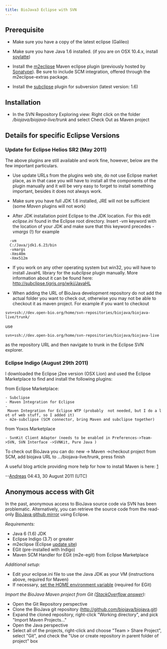 ```yaml
---
title: BioJava3 Eclipse with SVN
---
```


Prerequisite
------------

-   Make sure you have a copy of the latest eclipse (Galileo)

<!-- -->

-   Make sure you have Java 1.6 installed. (if you are on OSX 10.4.x,
    install [soylatte](http://landonf.bikemonkey.org/static/soylatte/))

<!-- -->

-   Install the [m2eclipse](http://eclipse.org/m2e/) Maven eclipse
    plugin (previously hosted by
    [Sonatype](http://m2eclipse.sonatype.org/)). Be sure to include SCM
    integration, offered through the m2eclipse-extras package.

<!-- -->

-   Install the [subclipse](http://subclipse.tigris.org/) plugin for
    subversion (latest version: 1.6)

Installation
------------

-   In the SVN Repository Exploring view: Right click on the folder
    <i>/biojava/biojava-live/trunk</i> and select Check Out as Maven
    project

Details for specific Eclipse Versions
-------------------------------------

### Update for Eclipse Helios SR2 (May 2011)

The above plugins are still available and work fine, however, below are
the few important particulars.

-   Use update URLs from the plugins web site, do not use Eclipse market
    place, as in that case you will have to install all the components
    of the plugin manually and it will be very easy to forget to install
    something important, besides it does not always work.

<!-- -->

-   Make sure you have full JDK 1.6 installed, JRE will not be
    sufficient (some *Maven* plugins will not work)

<!-- -->

-   After JDK installation point Eclipse to the JDK location. For this
    edit *eclipse.ini* found in the Eclipse root directory. Insert *-vm*
    keyword with the location of your JDK and make sure that this
    keyword precedes *-vmargs* (!) for example

`  -vm`  
`  C:/Java/jdk1.6.23/bin`  
`  -vmargs`  
`  -Xms40m`  
`  -Xmx512m`

-   If you work on any other operating system but win32, you will have
    to install JavaHL library for the *subclipse* plugin manually. More
    information about it can be found here:
    [<http://subclipse.tigris.org/wiki/JavaHL>](http://subclipse.tigris.org/wiki/JavaHL)

<!-- -->

-   When adding the URL of BioJava development repository do not add the
    actual folder you want to check out, otherwise you may not be able
    to checkout it as maven project. For example if you want to checkout

`svn+ssh://dev.open-bio.org/home/svn-repositories/biojava/biojava-live/trunk/`

use

`svn+ssh://dev.open-bio.org/home/svn-repositories/biojava/biojava-live`

as the repository URL and then navigate to trunk in the Eclipse SVN
explorer.

### Eclipse Indigo (August 29th 2011)

I downloaded the Eclipse j2ee version (OSX Lion) and used the Eclipse
Marketplace to find and install the following plugins:

from Eclipse Marketplace:

`- Subclipse `  
`- Maven Integration for Eclipse`  
`- Maven Integration for Eclipse WTP (probably  not needed, but I do a lot of web stuff, so I added it)`  
`- m2e-subclipse (SCM connector, bring Maven and subclipse together)`

from Yoxos Marketplace

`- SvnKit Client Adapter (needs to be enabled in Preferences->Team->SVN, SVN Interface ->SVNKit, Pure Java )`  

To check out BioJava you can do: new -\> Maven -\>checkout project from
SCM, add biojava URL to .../biojava-live/trunk, press finish

A useful blog article providing more help for how to install Maven is
here:
[1](http://www.shareyourwork.org/roller/ralphsjavablog/entry/eclipse_indigo_maven_and_svn)

--[Andreas](User:Andreas "wikilink") 04:43, 30 August 2011 (UTC)

Anonymous access with Git
-------------------------

In the past, anonymous access to BioJava source code via SVN has been
problematic. Alternatively, you can retrieve the source code from the
read-only [BioJava github mirror](https://github.com/biojava) using
Eclipse.

*Requirements:*

-   Java 6 (1.6) JDK
-   Eclipse Indigo (3.7) or greater
-   m2eclipse (Eclipse [update
    site](http://download.eclipse.org/technology/m2e/releases))
-   EGit (pre-installed with Indigo)
-   Maven SCM Handler for EGit (m2e-egit) from Eclipse Marketplace

*Additional setup:*

-   Edit your eclipse.ini file to use the Java JDK as your VM
    (instructions above, required for Maven)
-   If necessary, [set the HOME environment
    variable](http://wiki.eclipse.org/EGit/User_Guide#Setting_up_the_Home_Directory_on_Windows)
    (required for EGit)

*Import the BioJava Maven project from Git ([StackOverflow
answer](http://stackoverflow.com/questions/4869815/importing-a-maven-project-into-eclipse-from-git)):*

-   Open the Git Repository perspective
-   Clone the BioJava git repository
    (http://github.com/biojava/biojava.git)
-   Expand the cloned repository, right-click "Working directory", and
    pick "Import Maven Projects..."
-   Open the Java perspective
-   Select all of the projects, right-click and choose "Team \> Share
    Project", select "Git", and check the "Use or create repository in
    parent folder of project" box


